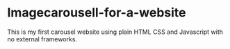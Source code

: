 # Imagecarousell-for-a-website
This is my first carousel website using plain HTML CSS and Javascript with no external frameworks.
